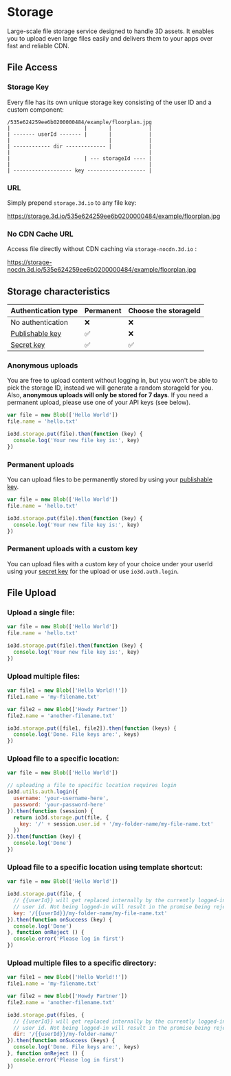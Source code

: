 # Storage

Large-scale file storage service designed to handle 3D assets. It enables you to upload even large files easily and delivers them to your apps over fast and reliable CDN.

## File Access

### Storage Key

Every file has its own unique storage key consisting of the user ID and a custom component:
```text
/535e624259ee6b0200000484/example/floorplan.jpg
|                        |       |            |
| ------- userId ------- |       |            |
|                                |            |
| ------------ dir ------------- |            |
|                                             |
|                        | --- storageId ---- |
|                                             |
| ------------------- key ------------------- |
```

### URL

Simply prepend `storage.3d.io` to any file key:

https://storage.3d.io/535e624259ee6b0200000484/example/floorplan.jpg

### No CDN Cache URL

Access file directly without CDN caching via `storage-nocdn.3d.io` :

https://storage-nocdn.3d.io/535e624259ee6b0200000484/example/floorplan.jpg

## Storage characteristics

| Authentication type | Permanent | Choose the storageId |
| --- | --- | --- |
| No authentication | ❌ | ❌ |
| [Publishable key]() | ✅ | ❌ |
| [Secret key]() | ✅ | ✅ |

### Anonymous uploads

You are free to upload content without logging in, but you won't be able to pick the storage ID, instead we will generate a random storageId for you.
Also, **anonymous uploads will only be stored for 7 days**.
If you need a permanent upload, please use one of your API keys (see below).

```javascript
var file = new Blob(['Hello World'])
file.name = 'hello.txt'

io3d.storage.put(file).then(function (key) {
  console.log('Your new file key is:', key)
})
```

### Permanent uploads

You can upload files to be permanently stored by using your [publishable key]().

```javascript
var file = new Blob(['Hello World'])
file.name = 'hello.txt'

io3d.storage.put(file).then(function (key) {
  console.log('Your new file key is:', key)
})
```

### Permanent uploads with a custom key

You can upload files with a custom key of your choice under your userId using your [secret key]() for the upload or use `io3d.auth.login`.


## File Upload

### Upload a single file:
```javascript
var file = new Blob(['Hello World'])
file.name = 'hello.txt'

io3d.storage.put(file).then(function (key) {
  console.log('Your new file key is:', key)
})
```

### Upload multiple files:
```javascript
var file1 = new Blob(['Hello World!!'])
file1.name = 'my-filename.txt'

var file2 = new Blob(['Howdy Partner'])
file2.name = 'another-filename.txt'

io3d.storage.put([file1, file2]).then(function (keys) {
  console.log('Done. File keys are:', keys)
})
```

### Upload file to a specific location:
```javascript
var file = new Blob(['Hello World'])

// uploading a file to specific location requires login
io3d.utils.auth.login({
  username: 'your-username-here',
  password: 'your-password-here'
}).then(function (session) {
  return io3d.storage.put(file, {
    key: '/' + session.user.id + '/my-folder-name/my-file-name.txt'
  })
}).then(function (key) {
  console.log('Done')
})
```

### Upload file to a specific location using template shortcut:
```javascript
var file = new Blob(['Hello World'])

io3d.storage.put(file, {
  // {{userId}} will get replaced internally by the currently logged-in
  // user id. Not being logged-in will result in the promise being rejected.
  key: '/{{userId}}/my-folder-name/my-file-name.txt'
}).then(function onSuccess (key) {
  console.log('Done')
}, function onReject () {
  console.error('Please log in first')
})
```
### Upload multiple files to a specific directory:
```javascript
var file1 = new Blob(['Hello World!!'])
file1.name = 'my-filename.txt'

var file2 = new Blob(['Howdy Partner'])
file2.name = 'another-filename.txt'

io3d.storage.put(files, {
  // {{userId}} will get replaced internally by the currently logged-in
  // user id. Not being logged-in will result in the promise being rejected.
  dir: '/{{userId}}/my-folder-name/'
}).then(function onSuccess (keys) {
  console.log('Done. File keys are:', keys)
}, function onReject () {
  console.error('Please log in first')
})
```
